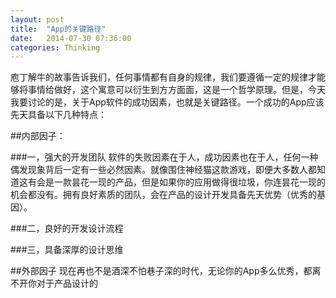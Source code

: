 ```yaml
---
layout: post
title:  "App的关键路径"
date:   2014-07-30 07:36:00
categories: Thinking
---
```



庖丁解牛的故事告诉我们，任何事情都有自身的规律，我们要遵循一定的规律才能够将事情给做好，这个寓意可以衍生到方方面面，这是一个哲学原理。但是，今天我要讨论的是，关于App软件的成功因素，也就是关键路径。一个成功的App应该先天具备以下几种特点：

##内部因子：

###一，强大的开发团队
软件的失败因素在于人，成功因素也在于人，任何一种偶发现象背后一定有一些必然因素。就像围住神经猫这款游戏，即便大多数人都知道这有会是一款昙花一现的产品，但是如果你的应用做得很垃圾，你连昙花一现的机会都没有。拥有良好素质的团队，会在产品的设计开发具备先天优势（优秀的基因）。

###二，良好的开发设计流程

###三，具备深厚的设计思维

##外部因子
现在再也不是酒深不怕巷子深的时代，无论你的App多么优秀，都离不开你对于产品设计的